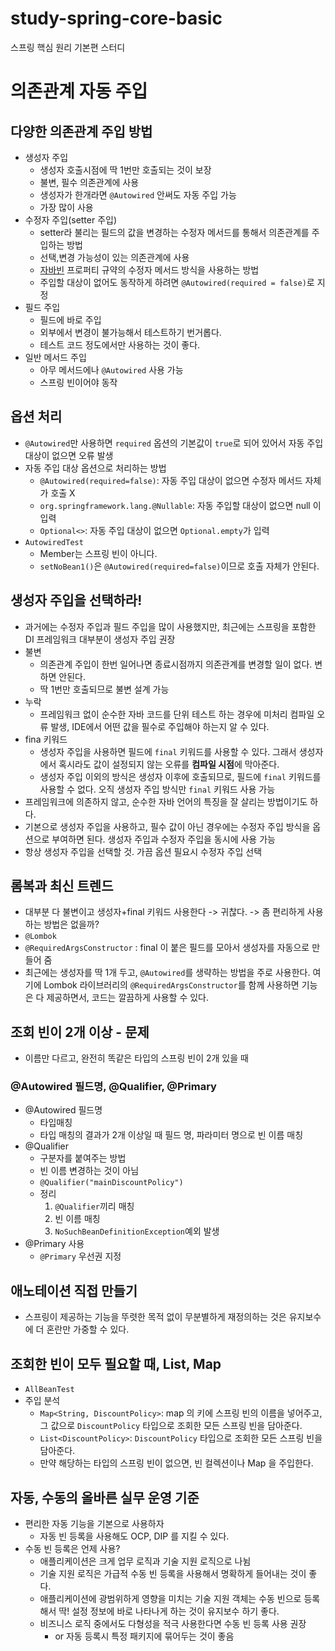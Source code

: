 # study-spring-core-basic
스프링 핵심 원리 기본편 스터디

# 의존관계 자동 주입

## 다양한 의존관계 주입 방법
- 생성자 주입
  - 생성자 호출시점에 딱 1번만 호출되는 것이 보장
  - 불변, 필수 의존관계에 사용 
  - 생성자가 한개라면 `@Autowired` 안써도 자동 주입 가능 
  - 가장 많이 사용 
- 수정자 주입(setter 주입) 
  - setter라 불리는 필드의 값을 변경하는 수정자 메서드를 통해서 의존관계를 주입하는 방법 
  - 선택,변경 가능성이 있는 의존관계에 사용 
  - [자바빈](https://github.com/boboram/TIL/blob/main/JAVA/%EC%9D%B4%ED%8E%99%ED%8B%B0%EB%B8%8C-%EC%9E%90%EB%B0%94-%EC%99%84%EB%B2%BD-%EA%B3%B5%EB%9E%B5/%EC%95%84%EC%9D%B4%ED%85%9C-2-%EC%99%84%EB%B2%BD%EA%B3%B5%EB%9E%B5/6-%EC%9E%90%EB%B0%94%EB%B9%88.md) 프로퍼티 규약의 수정자 메서드 방식을 사용하는 방법 
  - 주입할 대상이 없어도 동작하게 하려면 `@Autowired(required = false)`로 지정 
- 필드 주입
  - 필드에 바로 주입 
  - 외부에서 변경이 불가능해서 테스트하기 번거롭다. 
  - 테스트 코드 정도에서만 사용하는 것이 좋다. 
- 일반 메서드 주입
  - 아무 메서드에나 `@Autowired` 사용 가능  
  - 스프링 빈이어야 동작 

## 옵션 처리 
- `@Autowired`만 사용하면 `required` 옵션의 기본값이 `true`로 되어 있어서 자동 주입 대상이 없으면 오류 발생
- 자동 주입 대상 옵션으로 처리하는 방법 
  - `@Autowired(required=false)`: 자동 주입 대상이 없으면 수정자 메서드 자체가 호출 X
  - `org.springframework.lang.@Nullable`: 자동 주입할 대상이 없으면 null 이 입력 
  - `Optional<>`: 자동 주입 대상이 없으면 `Optional.empty`가 입력 
- `AutowiredTest`
  - Member는 스프링 빈이 아니다.
  - `setNoBean1()`은 `@Autowired(required=false)`이므로 호출 자체가 안된다. 

## 생성자 주입을 선택하라! 
- 과거에는 수정자 주입과 필드 주입을 많이 사용했지만, 최근에는 스프링을 포함한 DI 프레임워크 대부분이 생성자 주입 권장
- 불변
  - 의존관계 주입이 한번 일어나면 종료시점까지 의존관계를 변경할 일이 없다. 변하면 안된다. 
  - 딱 1번만 호출되므로 불변 설계 가능 
- 누락 
  - 프레임워크 없이 순수한 자바 코드를 단위 테스트 하는 경우에 미처리  컴파일 오류 발생, IDE에서 어떤 값을 필수로 주입해야 하는지 알 수 있다. 
- fina 키워드 
  - 생성자 주입을 사용하면 필드에 `final` 키워드를 사용할 수 있다. 그래서 생성자에서 혹시라도 값이 설정되지 않는 오류를 **컴파일 시점**에 막아준다. 
  - 생성자 주입 이외의 방식은 생성자 이후에 호출되므로, 필드에 `final` 키워드를 사용할 수 없다. 오직 생성자 주입 방식만 `final` 키워드 사용 가능 
- 프레임워크에 의존하지 않고, 순수한 자바 언어의 특징을 잘 살리는 방법이기도 하다.
- 기본으로 생성자 주입을 사용하고, 필수 값이 아닌 경우에는 수정자 주입 방식을 옵션으로 부여하면 된다. 생성자 주입과 수정자 주입을 동시에 사용 가능 
- 항상 생성자 주입을 선택할 것. 가끔 옵션 필요시 수정자 주입 선택

## 롬복과 최신 트렌드 
- 대부분 다 불변이고 생성자+final 키워드 사용한다 -> 귀찮다. -> 좀 편리하게 사용하는 방법은 없을까? 
- `@Lombok` 
- `@RequiredArgsConstructor` : final 이 붙은 필드를 모아서 생성자를 자동으로 만들어 줌
- 최근에는 생성자를 딱 1개 두고, `@Autowired`를 생략하는 방법을 주로 사용한다. 여기에 Lombok 라이브러리의 `@RequiredArgsConstructor`를 함께 사용하면 기능은 다 제공하면서, 코드는 깔끔하게 사용할 수 있다. 

## 조회 빈이 2개 이상 - 문제 
- 이름만 다르고, 완전히 똑같은 타입의 스프링 빈이 2개 있을 때 

### @Autowired 필드명, @Qualifier, @Primary
- @Autowired 필드명
  - 타입매칭 
  - 타입 매칭의 결과가 2개 이상일 때 필드 명, 파라미터 명으로 빈 이름 매칭 
- @Qualifier 
  - 구분자를 붙여주는 방법 
  - 빈 이름 변경하는 것이 아님 
  - `@Qualifier("mainDiscountPolicy")`
  - 정리
    1. `@Qualifier`끼리 매칭 
    2. 빈 이름 매칭 
    3. `NoSuchBeanDefinitionException`예외 발생 
- @Primary 사용 
  - `@Primary` 우선권 지정 

## 애노테이션 직접 만들기 
- 스프링이 제공하는 기능을 뚜렷한 목적 없이 무분별하게 재정의하는 것은 유지보수에 더 혼란만 가중할 수 있다.

## 조회한 빈이 모두 필요할 때, List, Map 
- `AllBeanTest` 
- 주입 분석
  - `Map<String, DiscountPolicy>`: map 의 키에 스프링 빈의 이름을 넣어주고, 그 값으로 `DiscountPolicy` 타입으로 조회한 모든 스프링 빈을 담아준다.
  - `List<DiscountPolicy>`: `DiscountPolicy` 타입으로 조회한 모든 스프링 빈을 담아준다.
  - 만약 해당하는 타입의 스프링 빈이 없으면, 빈 컬렉션이나 Map 을 주입한다. 

## 자동, 수동의 올바른 실무 운영 기준
- 편리한 자동 기능을 기본으로 사용하자
  - 자동 빈 등록을 사용해도 OCP, DIP 를 지킬 수 있다.
- 수동 빈 등록은 언제 사용? 
  - 애플리케이션은 크게 업무 로직과 기술 지원 로직으로 나뉨 
  - 기술 지원 로직은 가급적 수동 빈 등록을 사용해서 명확하게 들어내는 것이 좋다. 
  - 애플리케이션에 광범위하게 영향을 미치는 기술 지원 객체는 수동 빈으로 등록해서 딱! 설정 정보에 바로 나타나게 하는 것이 유지보수 하기 좋다. 
  - 비즈니스 로직 중에서도 다형성을 적극 사용한다면 수동 빈 등록 사용 권장  
    - or 자동 등록시 특정 패키지에 묶어두는 것이 좋음 
